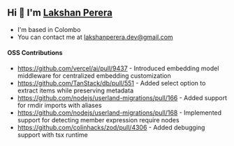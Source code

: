 Hi 👋 I'm [Lakshan Perera](https://github.com/0xlakshan)
-----------------

* I'm based in Colombo
* You can contact me at [lakshanperera.dev@gmail.com](mailto:lakshanperera.dev@gmail.com)

#### OSS Contributions
* https://github.com/vercel/ai/pull/9437 - Introduced embedding model middleware for centralized embedding customization
* https://github.com/TanStack/db/pull/551 - Added select option to extract items while preserving metadata
* https://github.com/nodejs/userland-migrations/pull/166 - Added support for rmdir imports with aliases
* https://github.com/nodejs/userland-migrations/pull/168 - Implemented support for detecting member expression require nodes
* https://github.com/colinhacks/zod/pull/4306 - Added debugging support with tsx runtime
